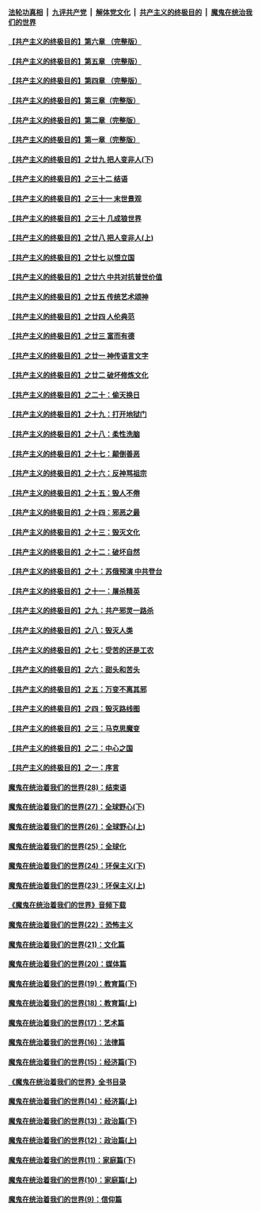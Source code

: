 

####  [法轮功真相](../../../../basic/blob/master/README.md?t=04172030) &nbsp;|&nbsp; [九评共产党](../../../../9ping.md/blob/master/README.md?t=04172030) &nbsp;|&nbsp; [解体党文化](../../../../jtdwh.md/blob/master/README.md?t=04172030)  &nbsp;|&nbsp; [共产主义的终极目的](../../../../gczydzjmd.md/blob/master/README.md?t=04172030) &nbsp;|&nbsp; [魔鬼在统治我们的世界](../../../../mgztzwmdsj.md/blob/master/README.md?t=04172030) 

#### [【共产主义的终极目的】第六章 （完整版）](../pages/nsc422/n11428913.md?t=04172030) 

#### [【共产主义的终极目的】第五章 （完整版）](../pages/nsc422/n11428912.md?t=04172030) 

#### [【共产主义的终极目的】第四章 （完整版）](../pages/nsc422/n11428907.md?t=04172030) 

#### [【共产主义的终极目的】第三章（完整版）](../pages/nsc422/n11428848.md?t=04172030) 

#### [【共产主义的终极目的】第二章（完整版）](../pages/nsc422/n11428831.md?t=04172030) 

#### [【共产主义的终极目的】第一章（完整版）](../pages/nsc422/n11417651.md?t=04172030) 

#### [【共产主义的终极目的】之廿九 把人变非人(下)](../pages/nsc422/n11344140.md?t=04172030) 

#### [【共产主义的终极目的】之三十二 结语](../pages/nsc422/n11360535.md?t=04172030) 

#### [【共产主义的终极目的】之三十一 末世景观](../pages/nsc422/n11351129.md?t=04172030) 

#### [【共产主义的终极目的】之三十 几成狼世界](../pages/nsc422/n11348280.md?t=04172030) 

#### [【共产主义的终极目的】之廿八 把人变非人(上)](../pages/nsc422/n11340492.md?t=04172030) 

#### [【共产主义的终极目的】之廿七 以恨立国](../pages/nsc422/n11336944.md?t=04172030) 

#### [【共产主义的终极目的】之廿六 中共对抗普世价值](../pages/nsc422/n11324785.md?t=04172030) 

#### [【共产主义的终极目的】之廿五 传统艺术颂神](../pages/nsc422/n11296396.md?t=04172030) 

#### [【共产主义的终极目的】之廿四 人伦典范](../pages/nsc422/n11296397.md?t=04172030) 

#### [【共产主义的终极目的】之廿三 富而有德](../pages/nsc422/n11283598.md?t=04172030) 

#### [【共产主义的终极目的】之廿一 神传语言文字](../pages/nsc422/n11263265.md?t=04172030) 

#### [【共产主义的终极目的】之廿二 破坏修炼文化](../pages/nsc422/n11245728.md?t=04172030) 

#### [【共产主义的终极目的】之二十：偷天换日](../pages/nsc422/n11238846.md?t=04172030) 

#### [【共产主义的终极目的】之十九：打开地狱门](../pages/nsc422/n11206376.md?t=04172030) 

#### [【共产主义的终极目的】之十八：柔性洗脑](../pages/nsc422/n11199994.md?t=04172030) 

#### [【共产主义的终极目的】之十七：颠倒善恶](../pages/nsc422/n11179782.md?t=04172030) 

#### [【共产主义的终极目的】之十六：反神骂祖宗](../pages/nsc422/n11166798.md?t=04172030) 

#### [【共产主义的终极目的】之十五：毁人不倦](../pages/nsc422/n11166792.md?t=04172030) 

#### [【共产主义的终极目的】之十四：邪恶之最](../pages/nsc422/n11150249.md?t=04172030) 

#### [【共产主义的终极目的】之十三：毁灭文化](../pages/nsc422/n11135227.md?t=04172030) 

#### [【共产主义的终极目的】之十二：破坏自然](../pages/nsc422/n11135214.md?t=04172030) 

#### [【共产主义的终极目的】之十：苏俄预演 中共登台](../pages/nsc422/n11118424.md?t=04172030) 

#### [【共产主义的终极目的】之十一：屠杀精英](../pages/nsc422/n11118442.md?t=04172030) 

#### [【共产主义的终极目的】之九：共产邪灵一路杀](../pages/nsc422/n11114139.md?t=04172030) 

#### [【共产主义的终极目的】之八：毁灭人类](../pages/nsc422/n11108503.md?t=04172030) 

#### [【共产主义的终极目的】之七：受苦的还是工农](../pages/nsc422/n11101809.md?t=04172030) 

#### [【共产主义的终极目的】之六：甜头和苦头](../pages/nsc422/n11096971.md?t=04172030) 

#### [【共产主义的终极目的】之五：万变不离其邪](../pages/nsc422/n11091285.md?t=04172030) 

#### [【共产主义的终极目的】之四：毁灭路线图](../pages/nsc422/n11086284.md?t=04172030) 

#### [【共产主义的终极目的】之三：马克思魔变](../pages/nsc422/n11061941.md?t=04172030) 

#### [【共产主义的终极目的】之二：中心之国](../pages/nsc422/n11047728.md?t=04172030) 

#### [【共产主义的终极目的】之一：序言](../pages/nsc422/n11086077.md?t=04172030) 

#### [魔鬼在统治着我们的世界(28)：结束语](../pages/nsc422/n10936246.md?t=04172030) 

#### [魔鬼在统治着我们的世界(27)：全球野心(下)](../pages/nsc422/n10928319.md?t=04172030) 

#### [魔鬼在统治着我们的世界(26)：全球野心(上)](../pages/nsc422/n10900318.md?t=04172030) 

#### [魔鬼在统治着我们的世界(25)：全球化](../pages/nsc422/n10788205.md?t=04172030) 

#### [魔鬼在统治着我们的世界(24)：环保主义(下)](../pages/nsc422/n10695307.md?t=04172030) 

#### [魔鬼在统治着我们的世界(23)：环保主义(上)](../pages/nsc422/n10688613.md?t=04172030) 

#### [《魔鬼在统治着我们的世界》音频下载](../pages/nsc422/n10635553.md?t=04172030) 

#### [魔鬼在统治着我们的世界(22)：恐怖主义](../pages/nsc422/n10614727.md?t=04172030) 

#### [魔鬼在统治着我们的世界(21)：文化篇](../pages/nsc422/n10597706.md?t=04172030) 

#### [魔鬼在统治着我们的世界(20)：媒体篇](../pages/nsc422/n10586579.md?t=04172030) 

#### [魔鬼在统治着我们的世界(19)：教育篇(下)](../pages/nsc422/n10564808.md?t=04172030) 

#### [魔鬼在统治着我们的世界(18)：教育篇(上)](../pages/nsc422/n10526970.md?t=04172030) 

#### [魔鬼在统治着我们的世界(17)：艺术篇](../pages/nsc422/n10499093.md?t=04172030) 

#### [魔鬼在统治着我们的世界(16)：法律篇](../pages/nsc422/n10485969.md?t=04172030) 

#### [魔鬼在统治着我们的世界(15)：经济篇(下)](../pages/nsc422/n10469975.md?t=04172030) 

#### [《魔鬼在统治着我们的世界》全书目录](../pages/nsc422/n10464261.md?t=04172030) 

#### [魔鬼在统治着我们的世界(14)：经济篇(上)](../pages/nsc422/n10457370.md?t=04172030) 

#### [魔鬼在统治着我们的世界(13)：政治篇(下)](../pages/nsc422/n10448270.md?t=04172030) 

#### [魔鬼在统治着我们的世界(12)：政治篇(上)](../pages/nsc422/n10444576.md?t=04172030) 

#### [魔鬼在统治着我们的世界(11)：家庭篇(下)](../pages/nsc422/n10440961.md?t=04172030) 

#### [魔鬼在统治着我们的世界(10)：家庭篇(上)](../pages/nsc422/n10435448.md?t=04172030) 

#### [魔鬼在统治着我们的世界(9)：信仰篇](../pages/nsc422/n10432159.md?t=04172030) 

